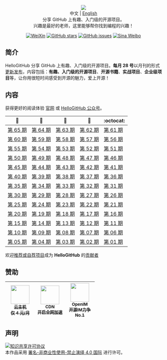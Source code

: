 <p align="center">
  <img src="https://cdn.jsdelivr.net/gh/521xueweihan/img_logo@main/logo/readme.gif"/>
  <br>中文 | <a href="README_en.md">English</a>
  <br>分享 GitHub 上有趣、入门级的开源项目。<br>兴趣是最好的老师，这里能够帮你找到编程的兴趣！
</p>

<p align="center">
  <a href="https://cdn.jsdelivr.net/gh/521xueweihan/img_logo@main/logo/weixin.png"><img src="https://img.shields.io/badge/Talk-%E5%BE%AE%E4%BF%A1%E7%BE%A4-brightgreen.svg?style=popout-square" alt="WeiXin"></a>
  <a href="https://github.com/521xueweihan/HelloGitHub/stargazers"><img src="https://img.shields.io/github/stars/521xueweihan/HelloGitHub.svg?style=popout-square" alt="GitHub stars"></a>
  <a href="https://github.com/521xueweihan/HelloGitHub/issues"><img src="https://img.shields.io/github/issues/521xueweihan/HelloGitHub.svg?style=popout-square" alt="GitHub issues"></a>
    <a href="https://weibo.com/hellogithub"><img src="https://img.shields.io/badge/%E6%96%B0%E6%B5%AA-Weibo-red.svg?style=popout-square" alt="Sina Weibo"></a>
</p>

## 简介

HelloGitHub 分享 GitHub 上有趣、入门级的开源项目。**每月 28 号**以月刊的形式[更新发布](https://mp.weixin.qq.com/mp/appmsgalbum?__biz=MzA5MzYyNzQ0MQ==&action=getalbum&album_id=1331197538447310849#wechat_redirect)，内容包括：**有趣、入门级的开源项目**、**开源书籍**、**实战项目**、**企业级项目**等，让你用很短时间感受到开源的魅力，爱上开源！

## 内容
获得更好的阅读体验 [官网](https://hellogithub.com) 或 [HelloGitHub 公众号](https://cdn.jsdelivr.net/gh/521xueweihan/img_logo@main/logo/weixin.png)。

| :card_index: | :jack_o_lantern: | :beer: | :fish_cake: | :octocat: |
| ------- | ----- | ------------ | ------ | --------- |
| [第 65 期](/content/65/HelloGitHub65.md) | [第 64 期](/content/64/HelloGitHub64.md) | [第 63 期](/content/63/HelloGitHub63.md) | [第 62 期](/content/62/HelloGitHub62.md) | [第 61 期](/content/61/HelloGitHub61.md) |
| [第 60 期](/content/60/HelloGitHub60.md) | [第 59 期](/content/59/HelloGitHub59.md) | [第 58 期](/content/58/HelloGitHub58.md) | [第 57 期](/content/57/HelloGitHub57.md) | [第 56 期](/content/56/HelloGitHub56.md) |
| [第 55 期](/content/55/HelloGitHub55.md) | [第 54 期](/content/54/HelloGitHub54.md) | [第 53 期](/content/53/HelloGitHub53.md) | [第 52 期](/content/52/HelloGitHub52.md) | [第 51 期](/content/51/HelloGitHub51.md) |
| [第 50 期](/content/50/HelloGitHub50.md) | [第 49 期](/content/49/HelloGitHub49.md) | [第 48 期](/content/48/HelloGitHub48.md) | [第 47 期](/content/47/HelloGitHub47.md) | [第 46 期](/content/46/HelloGitHub46.md) |
| [第 45 期](/content/45/HelloGitHub45.md) | [第 44 期](/content/44/HelloGitHub44.md) | [第 43 期](/content/43/HelloGitHub43.md) | [第 42 期](/content/42/HelloGitHub42.md) | [第 41 期](/content/41/HelloGitHub41.md) |
| [第 40 期](/content/40/HelloGitHub40.md) | [第 39 期](/content/39/HelloGitHub39.md) | [第 38 期](/content/38/HelloGitHub38.md) | [第 37 期](/content/37/HelloGitHub37.md) | [第 36 期](/content/36/HelloGitHub36.md) |
| [第 35 期](/content/35/HelloGitHub35.md) | [第 34 期](/content/34/HelloGitHub34.md) | [第 33 期](/content/33/HelloGitHub33.md) | [第 32 期](/content/32/HelloGitHub32.md) | [第 31 期](/content/31/HelloGitHub31.md) |
| [第 30 期](/content/30/HelloGitHub30.md) | [第 29 期](/content/29/HelloGitHub29.md) | [第 28 期](/content/28/HelloGitHub28.md) | [第 27 期](/content/27/HelloGitHub27.md) | [第 26 期](/content/26/HelloGitHub26.md) |
| [第 25 期](/content/25/HelloGitHub25.md) | [第 24 期](/content/24/HelloGitHub24.md) | [第 23 期](/content/23/HelloGitHub23.md) | [第 22 期](/content/22/HelloGitHub22.md) | [第 21 期](/content/21/HelloGitHub21.md) |
| [第 20 期](/content/20/HelloGitHub20.md) | [第 19 期](/content/19/HelloGitHub19.md) | [第 18 期](/content/18/HelloGitHub18.md) | [第 17 期](/content/17/HelloGitHub17.md) | [第 16 期](/content/16/HelloGitHub16.md) |
| [第 15 期](/content/15/HelloGitHub15.md) | [第 14 期](/content/14/HelloGitHub14.md) | [第 13 期](/content/13/HelloGitHub13.md) | [第 12 期](/content/12/HelloGitHub12.md) | [第 11 期](/content/11/HelloGitHub11.md) |
| [第 10 期](/content/10/HelloGitHub10.md) | [第 09 期](/content/09/HelloGitHub09.md) | [第 08 期](/content/08/HelloGitHub08.md) | [第 07 期](/content/07/HelloGitHub07.md) | [第 06 期](/content/06/HelloGitHub06.md) |
| [第 05 期](/content/05/HelloGitHub05.md) | [第 04 期](/content/04/HelloGitHub04.md) | [第 03 期](/content/03/HelloGitHub03.md) | [第 02 期](/content/02/HelloGitHub02.md) | [第 01 期](/content/01/HelloGitHub01.md) |


欢迎[推荐或自荐项目](https://github.com/521xueweihan/HelloGitHub/issues/new)成为 **HelloGitHub** 的[贡献者](https://github.com/521xueweihan/HelloGitHub/blob/master/content/contributors.md) 

## 赞助

<table>
  <thead>
    <tr>
      <th align="center" style="width: 80px;">
        <a href="https://www.ucloud.cn/site/active/kuaijie.html?invitation_code=C1xF2ECA89A2592">
          <img src="https://cdn.jsdelivr.net/gh/521xueweihan/img_logo@main/logo/ucloud.png" width="60px"><br>
          <sub>云主机</sub><br>
          <sub>仅 4 元/月</sub>
        </a>
      </th>
      <th align="center" style="width: 80px;">
        <a href="https://www.upyun.com/">
          <img src="https://cdn.jsdelivr.net/gh/521xueweihan/img_logo@main/logo/upyun.png" width="60px"><br>
          <sub>CDN</sub><br>
          <sub>开启全网加速</sub>
        </a>
      </th>
      <th align="center" style="width: 80px;">
        <a href="https://doc.rentsoft.cn/">
          <img src="https://cdn.jsdelivr.net/gh/521xueweihan/img_logo@main/logo/im.png" width="60px"><br>
          <sub>OpenIM</sub><br>
          <sub>开源IM力争No.1</sub>
        </a>
      </th>
    </tr>
  </thead>
</table>

## 声明
<a rel="license" href="https://creativecommons.org/licenses/by-nc-nd/4.0/deed.zh"><img alt="知识共享许可协议" style="border-width: 0" src="https://licensebuttons.net/l/by-nc-nd/4.0/88x31.png"></a><br>本作品采用 <a rel="license" href="https://creativecommons.org/licenses/by-nc-nd/4.0/deed.zh">署名-非商业性使用-禁止演绎 4.0 国际</a> 进行许可。